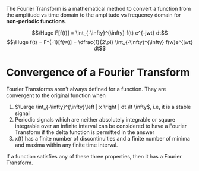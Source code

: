 The Fourier Transform is a mathematical method to convert a function from the amplitude vs time domain to the amplitude vs frequency domain for **non-periodic functions**.

$$\Huge F[f(t)] = \int_{-\infty}^{\infty} f(t) e^{-jwt} dt$$
$$\Huge f(t) = F^{-1}[f(w)] = \dfrac{1}{2\pi} \int_{-\infty}^{\infty} f(w)e^{jwt} dt$$
# Convergence of a Fourier Transform
Fourier Transforms aren't always defined for a function. They are convergent to the original function when
1. $\Large \int_{-\infty}^{\infty}\left | x \right | dt \lt \infty$, i.e, it is a stable signal
2. Periodic signals which are neither absolutely integrable or square integrable over an infinite interval can be considered to have a Fourier Transform if the delta function is permitted in the answer
3. x(t) has a finite number of discontinuities and a finite number of minima and maxima within any finite time interval.

If a function satisfies any of these three properties, then it has a Fourier Transform.

